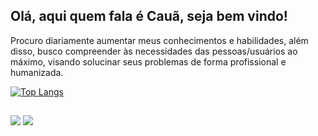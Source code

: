 ## Olá, aqui quem fala é Cauã, seja bem vindo!

Procuro diariamente aumentar meus conhecimentos e habilidades, além disso, busco compreender às necessidades das pessoas/usuários ao máximo, visando solucinar seus problemas de forma profissional e humanizada.

  [![Top Langs](https://github-readme-stats.vercel.app/api/top-langs/?username=caua-3301\&layout=donut)](https://github.com/caua-3301/github-readme-stats)

  ##
 
<div> 
  <a href = "mailto:cauapires849@gmail.com"><img src="https://img.shields.io/badge/-Gmail-%23333?style=for-the-badge&logo=gmail&logoColor=white" target="_blank"></a>
  <a href="https://www.linkedin.com/in/caua-pires-soares" target="_blank"><img src="https://img.shields.io/badge/-LinkedIn-%230077B5?style=for-the-badge&logo=linkedin&logoColor=white" target="_blank"></a> 
  
</div>
